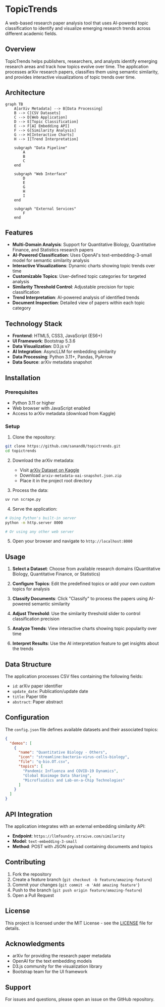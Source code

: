 # TopicTrends

A web-based research paper analysis tool that uses AI-powered topic classification to identify and visualize emerging research trends across different academic fields.

## Overview

TopicTrends helps publishers, researchers, and analysts identify emerging research areas and track how topics evolve over time. The application processes arXiv research papers, classifies them using semantic similarity, and provides interactive visualizations of topic trends over time.

## Architecture

```mermaid
graph TB
    A[arXiv Metadata] --> B[Data Processing]
    B --> C[CSV Datasets]
    C --> D[Web Application]
    D --> E[Topic Classification]
    E --> F[AI Embedding API]
    F --> G[Similarity Analysis]
    G --> H[Interactive Charts]
    H --> I[Trend Interpretation]
    
    subgraph "Data Pipeline"
        A
        B
        C
    end
    
    subgraph "Web Interface"
        D
        E
        G
        H
        I
    end
    
    subgraph "External Services"
        F
    end
```

## Features

- **Multi-Domain Analysis**: Support for Quantitative Biology, Quantitative Finance, and Statistics research papers
- **AI-Powered Classification**: Uses OpenAI's text-embedding-3-small model for semantic similarity analysis
- **Interactive Visualizations**: Dynamic charts showing topic trends over time
- **Customizable Topics**: User-defined topic categories for targeted analysis
- **Similarity Threshold Control**: Adjustable precision for topic classification
- **Trend Interpretation**: AI-powered analysis of identified trends
- **Document Inspection**: Detailed view of papers within each topic category

## Technology Stack

- **Frontend**: HTML5, CSS3, JavaScript (ES6+)
- **UI Framework**: Bootstrap 5.3.6
- **Data Visualization**: D3.js v7
- **AI Integration**: AsyncLLM for embedding similarity
- **Data Processing**: Python 3.11+, Pandas, PyArrow
- **Data Source**: arXiv metadata snapshot

## Installation

### Prerequisites

- Python 3.11 or higher
- Web browser with JavaScript enabled
- Access to arXiv metadata (download from Kaggle)

### Setup

1. Clone the repository:
```bash
git clone https://github.com/sanand0/topictrends.git
cd topictrends
```
2. Download the arXiv metadata:
   - Visit [arXiv Dataset on Kaggle](https://www.kaggle.com/datasets/Cornell-University/arxiv/)
   - Download `arxiv-metadata-oai-snapshot.json.zip`
   - Place it in the project root directory

3. Process the data:
```bash
uv run scrape.py
```

4. Serve the application:
```bash
# Using Python's built-in server
python -m http.server 8000

# Or using any other web server
```

5. Open your browser and navigate to `http://localhost:8000`

## Usage

1. **Select a Dataset**: Choose from available research domains (Quantitative Biology, Quantitative Finance, or Statistics)

2. **Configure Topics**: Edit the predefined topics or add your own custom topics for analysis

3. **Classify Documents**: Click "Classify" to process the papers using AI-powered semantic similarity

4. **Adjust Threshold**: Use the similarity threshold slider to control classification precision

5. **Analyze Trends**: View interactive charts showing topic popularity over time

6. **Interpret Results**: Use the AI interpretation feature to get insights about the trends

## Data Structure

The application processes CSV files containing the following fields:
- `id`: arXiv paper identifier
- `update_date`: Publication/update date
- `title`: Paper title
- `abstract`: Paper abstract

## Configuration

The `config.json` file defines available datasets and their associated topics:

```json
{
  "demos": [
    {
      "name": "Quantitative Biology - Others",
      "icon": "streamline:bacteria-virus-cells-biology",
      "file": "q-bio.OT.csv",
      "topics": [
        "Pandemic Influenza and COVID-19 Dynamics",
        "Global Bioimage Data Sharing",
        "Microfluidics and Lab-on-a-Chip Technologies"
      ]
    }
  ]
}
```

## API Integration

The application integrates with an external embedding similarity API:
- **Endpoint**: `https://llmfoundry.straive.com/similarity`
- **Model**: `text-embedding-3-small`
- **Method**: POST with JSON payload containing documents and topics

## Contributing

1. Fork the repository
2. Create a feature branch (`git checkout -b feature/amazing-feature`)
3. Commit your changes (`git commit -m 'Add amazing feature'`)
4. Push to the branch (`git push origin feature/amazing-feature`)
5. Open a Pull Request

## License

This project is licensed under the MIT License - see the [LICENSE](LICENSE) file for details.

## Acknowledgments

- arXiv for providing the research paper metadata
- OpenAI for the text embedding models
- D3.js community for the visualization library
- Bootstrap team for the UI framework

## Support

For issues and questions, please open an issue on the GitHub repository. 